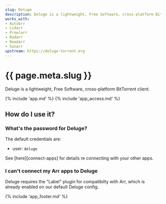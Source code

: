 ```yaml
---
slug: Deluge
description: Deluge is a lightweight, Free Software, cross-platform BitTorrent client
works_with:
- Autobrr
- Lidarr
- Prowlarr
- Radarr
- Readarr
- Sonarr
upstream: https://deluge-torrent.org
---
```


# {{ page.meta.slug }}

Deluge is a lightweight, Free Software, cross-platform BitTorrent client.

{% include 'app.md' %}
{% include 'app_access.md' %}

## How do I use it?

### What's the password for Deluge?

The default credentials are:

* user: `deluge`

See [here][connect-apps] for details re connecting with your other apps.

### I can't connect my Arr apps to Deluge

Deluge requires the "Label" plugin for compatibilty with Arr, which is already enabled on our default Deluge config.

{% include 'app_footer.md' %}